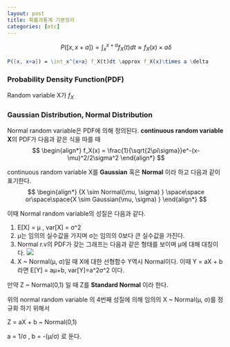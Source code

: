 ```yaml
---
layout: post
title: 확률과통계 기본정리
categories: [etc]
---
```


$$
P([x, x+a]) = \int_x^{x+a} f_X(t)dt \approx f_X(x)\times a \delta
$$

```mathematica
P([x, x+a]) = \int_x^{x+a} f_X(t)dt \approx f_X(x)\times a \delta
```



### Probability Density Function(PDF)

Random variable X가 $f_X$

### Gaussian Distribution, Normal Distribution

Normal random variable은 PDF에 의해 정의된다. **continuous random variable X**의 PDF가 다음과 같은 식을 따를 때
$$
\begin{align*}
f_X(x) = \frac{1}{\sqrt{2\pi\sigma}}e^-(x-\mu)^2/2\sigma^2
\end{align*}
$$

continuous random variable X를 **Gaussian** 혹은 **Normal** 이라 하고 다음과 같이 표기한다.
$$
\begin{align*}
{X \sim Normal(\mu, \sigma) } \space\space or\space\space{X \sim Gaussian(\mu, \sigma) }
\end{align*}
$$


이때 Normal  random variable의 성질은 다음과 같다. 

1. E[X] = &mu; , var[X] = &sigma;^2 
2. &mu;는 임의의 실수값을 가지며 &sigma;는 임의의 0보다 큰 실수값을 가진다.
3. Normal r.v의 PDF가 갖는 그래프는 다음과 같은 형태를 보이며 &mu;에 대해 대칭이다.
  ![](https://urbanscenery.github.io/assets/0128/0128_normaldistribution.jpg)
4. X ~ Normal(&mu;, &sigma;)일 때 X에 대한 선형함수 Y역시 Normal이다.
   이때 Y = aX + b 라면 E[Y] = a&mu;+b, var[Y]=a^2&sigma;^2 이다.






만약 Z ~ Normal(0,1) 일 때 Z를 **Standard Normal** 이라 한다.

위의 normal random variable 의 4번째 성질에 의해 임의의 X ~ Normal(&mu;, &sigma;)를 정규화 하기 위해서

Z = aX + b ~ Normal(0,1)

a = 1/&sigma; , b = -(&mu;/&sigma;) 로 둔다.

